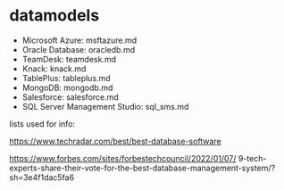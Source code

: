 # datamodels

* Microsoft Azure: msftazure.md
* Oracle Database: oracledb.md
* TeamDesk: teamdesk.md
* Knack: knack.md
* TablePlus: tableplus.md
* MongoDB: mongodb.md
* Salesforce: salesforce.md
* SQL Server Management Studio: sql_sms.md


lists used for info: 

https://www.techradar.com/best/best-database-software

https://www.forbes.com/sites/forbestechcouncil/2022/01/07/
9-tech-experts-share-their-vote-for-the-best-database-management-system/?sh=3e4f1dac5fa6